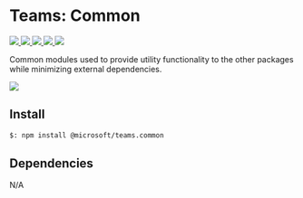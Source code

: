 # Teams: Common

<p>
    <a href="https://www.npmjs.com/package/@microsoft/teams.common" target="_blank">
        <img src="https://img.shields.io/npm/v/@microsoft/teams.common" />
    </a>
    <a href="https://www.npmjs.com/package/@microsoft/teams.common?activeTab=code" target="_blank">
        <img src="https://img.shields.io/bundlephobia/min/@microsoft/teams.common" />
    </a>
    <a href="https://www.npmjs.com/package/@microsoft/teams.common?activeTab=dependencies" target="_blank">
        <img src="https://img.shields.io/librariesio/release/npm/@microsoft/teams.common" />
    </a>
    <a href="https://www.npmjs.com/package/@microsoft/teams.common" target="_blank">
        <img src="https://img.shields.io/npm/dw/@microsoft/teams.common" />
    </a>
    <a href="https://microsoft.github.io/teams-ai" target="_blank">
        <img src="https://img.shields.io/badge/📖 docs-open-blue" />
    </a>
</p>

Common modules used to provide utility functionality to the other packages while
minimizing external dependencies.

<a href="https://microsoft.github.io/teams-ai" target="_blank">
    <img src="https://img.shields.io/badge/📖 Getting Started-blue?style=for-the-badge" />
</a>

## Install

```bash
$: npm install @microsoft/teams.common
```

## Dependencies

N/A
